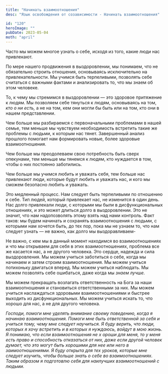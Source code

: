 ```yaml
---
title: "Начинать взаимоотношения"
desc: "Язык освобождения от созависимости - Начинать взаимоотношения"

id: "120"
heroImage: ""
pubDate: 2023-05-04
moth: "april"
---
```


Часто мы можем многое узнать о себе, исходя из того, какие люди нас
привлекают.

По мере нашего продвижения в выздоровлении, мы понимаем, что не обязательно
строить отношения, основываясь исключительно на привлекательности. Мы учимся
быть терпеливыми, позволять себе считаться с важными фактами и анализировать
то, что мы знаем об этом человеке.

То, к чему мы стремимся в выздоровлении — это здоровое притяжение к людям. Мы
позволяем себе тянуться к людям, основываясь на том, _кто_ _о_ _ни_ _есть,_ а
не на том, кем они могли бы быть или на том, кто они в нашем представлении.

Чем больше мы разбираемся с первоначальными проблемами в нашей семье, тем
меньше мы чувствуем необходимость встретить такие же проблемы с людьми, к
которым нас тянет. Завершенный анализ прошлого помогает нам формировать новые,
более здоровые взаимоотношения.

Чем больше мы преодолеваем свою потребность быть сверх опекунами, тем меньше
мы тянемся к людям, кто нуждается в том, чтобы о них постоянно заботились.

Чем больше мы учимся любить и уважать себя, тем больше нас привлекают люди,
которые будут любить и уважать нас, и кого мы сможем безопасно любить и
уважать.

Это медленный процесс. Нам следует быть терпеливыми по отношению к себе. Тип
людей, который привлекает нас, не изменится в один день. Нас долго привлекали
люди, с которыми мы были в дисфункциональных отношениях, и это может длиться
долго в выздоровлении. Это не значит, что нам надопозволять этому взять над
нами контроль. Факт таков: мы будем начинать и сохранять взаимоотношения с
людьми, с которыми нам хочется быть, до тех пор, пока мы не узнаем то, что нам
следует узнать — не важно, как долго мы выздоравливаем-

Не важно, с кем мы в данный момент находимся во взаимоотношениях и что мы
открываем для себя в этих взаимоотношениях, проблема все же касается нас, а не
другого человека. Это сердце, надежда и сила выздоровления. Мы можем учиться
заботиться о себе, когда мы начинаем и затем строим взаимоотношения. Мы можем
учиться потихоньку двигаться вперед. Мы можем учиться наблюдать. Мы можем
позволять себе ошибаться, даже когда мы _знаем_ _лучше._

Мы можем прекращать возлагать ответственность на Бога за наши взаимоотношения
и становиться ответственными за них. Мы можем учиться наслаждаться здоровыми
взаимоотношениями и быстрее выходить из дисфункциональных. Мы можем учиться
искать то, что хорошо для нас, а не для другого человека.

_Господи,_ _помоги_ _мне_ _уделять_ _внимание_ _своему_ _поведению,_ _когда_
_я_ _начинаю_ _взаимоотношения._ _Помоги_ _мне_ _быть_ _ответственной_ _за_
_себя_ _и_ _учиться_ _тому,_ _чему_ _мне_ _следует_ _научиться._ _Я_ _буду_
_верить,_ _что_ _люди,_ _которых_ _я_ _хочу_ _встретить_ _и_ _в_ _которых_ _я_
_нуждаюсь,_ _войдут_ _в_ _мою_ _жизнь._ _Я_ _понимаю,_ _что_ _если_
_взаимоотношения_ _не_ _х_ _ороши_ _для_ _меня,_ _то_ _у_ _меня_ _есть_
_право_ _и_ _способность_ _отказаться_ _от_ _них,_ _даже_ _если_ _другой_
_человек_ _думает,_ _что_ _это_ _могут_ _быть_ _хорошими_ _для_ _нее_ _или_
_него_ _в_ _заимоотношениями._ _Я_ _буду_ _открыта_ _для_ _тех_ _уроков,_
_которые_ _мне_ _следует_ _изучить,_ _чтобы_ _больше_ _знать_ _о_ _себе_ _во_
_взаимоотношениях._ _Таким_ _образом_ _я_ _подготовлю_ _себя_ _для_
_наилучших_ _взаимоотношений_ _с_ _людьми._
